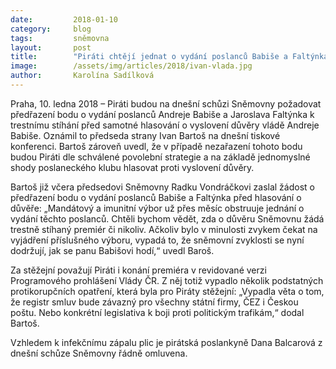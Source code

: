 ```yaml
---
date:         2018-01-10
category:     blog
tags:         sněmovna
layout:       post
title:        "Piráti chtějí jednat o vydání poslanců Babiše a Faltýnka před hlasováním o důvěře vládě."
image:        /assets/img/articles/2018/ivan-vlada.jpg
author:       Karolína Sadílková
---
```


Praha, 10. ledna 2018 – Piráti budou na dnešní schůzi Sněmovny požadovat předřazení bodu o vydání poslanců Andreje Babiše a Jaroslava Faltýnka k trestnímu stíhání před samotné hlasování o vyslovení důvěry vládě Andreje Babiše. Oznámil to předseda strany Ivan Bartoš na dnešní tiskové konferenci. Bartoš zároveň uvedl, že v případě nezařazení tohoto bodu budou Piráti dle schválené povolební strategie a na základě jednomyslné shody poslaneckého klubu hlasovat proti vyslovení důvěry.

Bartoš již včera předsedovi Sněmovny Radku Vondráčkovi zaslal žádost o předřazení bodu o vydání poslanců Babiše a Faltýnka před hlasování o důvěře: „Mandátový a imunitní výbor už přes měsíc obstruuje jednání o vydání těchto poslanců. Chtěli bychom vědět, zda o důvěru Sněmovnu žádá trestně stíhaný premiér či nikoliv. Ačkoliv bylo v minulosti zvykem čekat na vyjádření příslušného výboru, vypadá to, že sněmovní zvyklosti se nyní dodržují, jak se panu Babišovi hodí,“ uvedl Baroš.

Za stěžejní považují Piráti i konání premiéra v revidované verzi Programového prohlášení Vlády ČR. Z něj totiž vypadlo několik podstatných protikorupčních opatření, která byla pro Piráty stěžejní: „Vypadla věta o tom, že registr smluv bude závazný pro všechny státní firmy, ČEZ i Českou poštu. Nebo konkrétní legislativa k boji proti politickým trafikám,“ dodal Bartoš.

Vzhledem k infekčnímu zápalu plic je pirátská poslankyně Dana Balcarová z dnešní schůze Sněmovny řádně omluvena.

 


